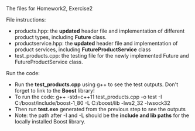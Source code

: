 The files for Homework2, Exercise2

File instructions:

- products.hpp: the **updated** header file and implementation of different product types, including **Future** class.
- productservice.hpp: the **updated** header file and implementation of product services, including **FutureProductService** class
- test_products.cpp: the testing file for the newly implemented Future and FutureProductService class.

Run the code:

- Run the **test_products.cpp** using g++ to see the test outputs. Don't forget to link to the **Boost** library!
- To run the code: g++ -std=c++11 test_products.cpp -o test -I C:/boost/include/boost-1_80 -L C:/boost/lib -lws2_32 -lwsock32
- Then run **test.exe** generated from the previous step to see the outputs
- Note: the path after -I and -L should be the **include and lib paths** for the locally installed Boost library. 
